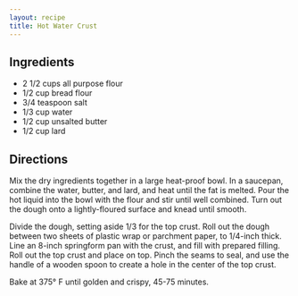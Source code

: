 ```yaml
---
layout: recipe
title: Hot Water Crust
---
```


## Ingredients

* 2 1/2 cups all purpose flour
* 1/2 cup bread flour
* 3/4 teaspoon salt
* 1/3 cup water
* 1/2 cup unsalted butter
* 1/2 cup lard

## Directions

Mix the dry ingredients together in a large heat-proof bowl. In a
saucepan, combine the water, butter, and lard, and heat until the fat is
melted. Pour the hot liquid into the bowl with the flour and stir until
well combined. Turn out the dough onto a lightly-floured surface and
knead until smooth.

Divide the dough, setting aside 1/3 for the top crust. Roll out the
dough between two sheets of plastic wrap or parchment paper, to 1/4-inch
thick. Line an 8-inch springform pan with the crust, and fill with
prepared filling. Roll out the top crust and place on top. Pinch the
seams to seal, and use the handle of a wooden spoon to create a hole in
the center of the top crust.

Bake at 375° F until golden and crispy, 45-75 minutes.
